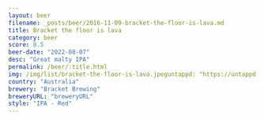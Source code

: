```yaml
---
layout: beer
filename: _posts/beer/2016-11-09-bracket-the-floor-is-lava.md
title: Bracket the floor is lava
category: beer
score: 8.5
beer-date: "2022-08-07"
desc: "Great malty IPA"
permalink: /beer/:title.html
img: /img/list/bracket-the-floor-is-lava.jpeguntappd: "https://untappd.com/b/bracket-brewing-the-floor-is-lava/4827075"
country: "Australia"
brewery: "Bracket Brewing"
breweryURL: "breweryURL"
style: "IPA - Red"
---
```


